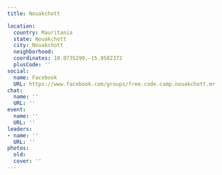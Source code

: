 ```yaml
---
title: Nouakchott

location:
  country: Mauritania
  state: Nouakchott
  city: Nouakchott
  neighborhood: 
  coordinates: 18.0735299,-15.9582372
  plusCode: ''
social:
  name: Facebook
  URL: https://www.facebook.com/groups/free.code.camp.nouakchott.mr
chat:
  name: ''
  URL: ''
event:
  name: ''
  URL: ''
leaders:
- name: ''
  URL: ''
photos:
  old: 
  cover: ''
---
```

